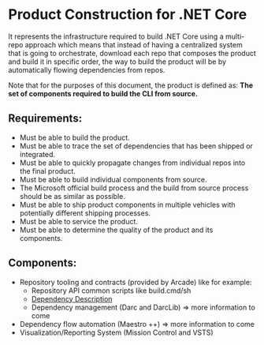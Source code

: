 # Product Construction for .NET Core

It represents the infrastructure required to build .NET Core using a multi-repo approach which means that instead of having a centralized system that is going to orchestrate, download each repo that composes the product and build it in specific order, 
the way to build the product will be by automatically flowing dependencies from repos.

Note that for the purposes of this document, the product is defined as: **The set of components required to build the CLI from source.**

## Requirements:
- Must be able to build the product.
- Must be able to trace the set of dependencies that has been shipped or integrated.
- Must be able to quickly propagate changes from individual repos into the final product. 
- Must be able to build individual components from source.
- The Microsoft official build process and the build from source process should be as similar as possible.
- Must be able to ship product components in multiple vehicles with potentially different shipping processes.
- Must be able to service the product.
- Must be able to determine the quality of the product and its components.

## Components:
- Repository tooling and contracts (provided by Arcade) like for example:
  - Repository API common scripts like build.cmd/sh
  - [Dependency Description](https://github.com/dotnet/arcade/blob/master/Documentation/DependencyDescriptionFormat.md)
  - Dependency management (Darc and DarcLib) => more information to come
- Dependency flow automation (Maestro ++) => more information to come
- Visualization/Reporting System (Mission Control and VSTS)
